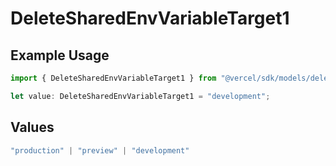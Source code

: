 # DeleteSharedEnvVariableTarget1

## Example Usage

```typescript
import { DeleteSharedEnvVariableTarget1 } from "@vercel/sdk/models/deletesharedenvvariableop.js";

let value: DeleteSharedEnvVariableTarget1 = "development";
```

## Values

```typescript
"production" | "preview" | "development"
```